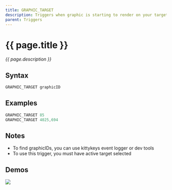 ```yaml
---
title: GRAPHIC_TARGET
description: Triggers when graphic is starting to render on your target
parent: Triggers
---
```


# {{ page.title }}

_{{ page.description }}_

## Syntax

```java
GRAPHIC_TARGET graphicID 
```

## Examples

```java
GRAPHIC_TARGET 85
GRAPHIC_TARGET 4025,694
```

## Notes

- To find graphicIDs, you can use kittykeys event logger or dev tools
- To use this trigger, you must have active target selected

## Demos

![](N/A)

